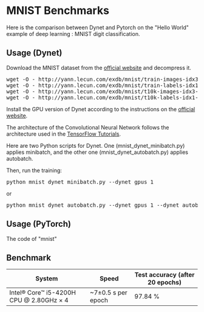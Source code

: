 # MNIST Benchmarks

Here is the comparison between Dynet and Pytorch on the "Hello World" example of deep learning : MNIST digit classification.

## Usage (Dynet)

Download the MNIST dataset from the [official website](http://yann.lecun.com/exdb/mnist/) and decompress it.

<pre>
wget -O - http://yann.lecun.com/exdb/mnist/train-images-idx3-ubyte.gz | gunzip > train-images.idx3-ubyte
wget -O - http://yann.lecun.com/exdb/mnist/train-labels-idx1-ubyte.gz | gunzip > train-labels.idx1-ubyte
wget -O - http://yann.lecun.com/exdb/mnist/t10k-images-idx3-ubyte.gz | gunzip > t10k-images.idx3-ubyte
wget -O - http://yann.lecun.com/exdb/mnist/t10k-labels-idx1-ubyte.gz | gunzip > t10k-labels.idx1-ubyte
</pre>

Install the GPU version of Dynet according to the instructions on the [official website](http://dynet.readthedocs.io/en/latest/python.html#installing-a-cutting-edge-and-or-gpu-version).

The architecture of the Convolutional Neural Network follows the architecture used in the [TensorFlow Tutorials](https://www.tensorflow.org/tutorials/layers).

Here are two Python scripts for Dynet. One (mnist_dynet_minibatch.py) applies minibatch, and the other one (mnist_dynet_autobatch.py) applies autobatch.

Then, run the training:
<pre>
python mnist_dynet_minibatch.py --dynet_gpus 1
</pre>
or
<pre>
python mnist_dynet_autobatch.py --dynet_gpus 1 --dynet_autobatch 1
</pre>

## Usage (PyTorch)

The code of "mnist"

## Benchmark

System | Speed | Test accuracy (after 20 epochs)
------------ | ------------- | -------------
Intel® Core™ i5-4200H CPU @ 2.80GHz × 4 | ~7±0.5 s per epoch| 97.84 %

